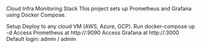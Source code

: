 Cloud Infra Monitoring Stack
This project sets up Prometheus and Grafana using Docker Compose.

Setup
Deploy to any cloud VM (AWS, Azure, GCP).
Run docker-compose up -d
Access Prometheus at http://<vm-ip>:9090
Access Grafana at http://<vm-ip>:3000
Default login: admin / admin
